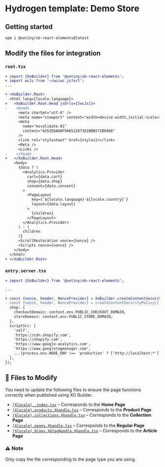 # Hydrogen template: Demo Store

## Getting started

```bash
npm i @xotiny/xb-react-elements@latest
```

## Modify the files for integration

### `root.tsx`

```diff
+ import {XoBuilder} from '@xotiny/xb-react-elements';
+ import wcJs from '~/wc/wc.js?url';
...

+ <XoBuilder.Root>
  <html lang={locale.language}>
+   <XoBuilder.Root.Head jsUrls={[wcJs]}>
-    <head>
      <meta charSet="utf-8" />
      <meta name="viewport" content="width=device-width,initial-scale=1" />
      <meta
        name="msvalidate.01"
        content="A352E6A0AF9A652267361BBB572B8468"
      />
      <link rel="stylesheet" href={styles}></link>
      <Meta />
      <Links />
-    </head>
+   </XoBuilder.Root.Head>
    <body>
      {data ? (
        <Analytics.Provider
          cart={data.cart}
          shop={data.shop}
          consent={data.consent}
        >
          <PageLayout
            key={`${locale.language}-${locale.country}`}
            layout={data.layout}
          >
            {children}
          </PageLayout>
        </Analytics.Provider>
      ) : (
        children
      )}
      <ScrollRestoration nonce={nonce} />
      <Scripts nonce={nonce} />
    </body>
  </html>
+ </XoBuilder.Root>
```

### `entry.server.tsx`

```diff
+ import {XoBuilder} from '@xotiny/xb-react-elements';

...

+ const {nonce, header, NonceProvider} = XoBuilder.createContentSecurityPolicy({
- const {nonce, header, NonceProvider} = createContentSecurityPolicy({
  shop: {
    checkoutDomain: context.env.PUBLIC_CHECKOUT_DOMAIN,
    storeDomain: context.env.PUBLIC_STORE_DOMAIN,
  },
  scriptSrc: [
    'self',
    'https://cdn.shopify.com',
    'https://shopify.com',
    'https://www.google-analytics.com',
    'https://www.googletagmanager.com',
    ...(process.env.NODE_ENV !== 'production' ? ['http://localhost:*'] : []),
  ],
});
```

## 📂 Files to Modify  
You need to update the following files to ensure the page functions correctly when published using XO Builder.  

- [`($locale)._index.tsx`](https://github.com/xotiny/xo-builder-hydrogen/blob/main/app/routes/(%24locale)._index.tsx) – Corresponds to the **Home Page**  
- [`($locale).products.$handle.tsx`](https://github.com/xotiny/xo-builder-hydrogen/blob/main/app/routes/(%24locale).products.%24handle.tsx) – Corresponds to the **Product Page**  
- [`($locale).collections.$handle.tsx`](https://github.com/xotiny/xo-builder-hydrogen/blob/main/app/routes/(%24locale).collections.%24handle.tsx) – Corresponds to the **Collection Page**  
- [`($locale).pages.$handle.tsx`](https://github.com/xotiny/xo-builder-hydrogen/blob/main/app/routes/(%24locale).pages.%24handle.tsx) – Corresponds to the **Regular Page**  
- [`($locale).blogs.$blogHandle.$handle.tsx`](https://github.com/xotiny/xo-builder-hydrogen/blob/main/app/routes/(%24locale).blogs.%24blogHandle.%24handle.tsx) – Corresponds to the **Article Page**  

### ⚠️ Note  
Only copy the file corresponding to the page type you are using. 